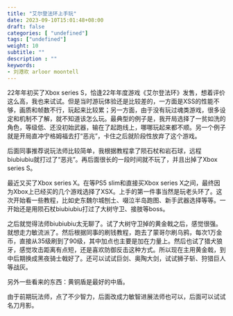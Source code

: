 ```yaml
---
title: "艾尔登法环上手玩"
date: 2023-09-10T15:01:48+08:00
draft: false
categories: [ "undefined"]
tags: ["undefined"]
weight: 10
subtitle: ""
description : ""
keywords:
- 刘港欢 arloor moontell
---
```


22年年初买了Xbox series S，恰逢22年年度游戏《艾尔登法环》发售，想着评价这么高，我也来试试。但是当时游玩体验还是比较差的，一方面是XSS的性能不够，画质和帧数不行，玩起来比较累；另一方面，由于没有玩过魂类游戏，很多设定和机制不了解，就不知道该怎么玩。最典型的例子是，我开局选择了一贫如洗的角色，等级低、还没初始武器，输在了起跑线上，哪哪玩起来都不顺。另一个例子就是开局直冲宁格姆福去打“恶兆”，卡住之后就阶段性放弃了这个游戏。

后面同事推荐说玩法师比较简单，我根据教程拿了陨石杖和岩石球，远程biubiubiu就打过了“恶兆”。再后面很长的一段时间就不玩了，并且出掉了Xbox series S。

最近又买了Xbox series X。在等PS5 slim和直接买Xbox series X之间，最终因为Xbox上已经买的几个游戏选择了XSX。上手的第一件事当然是玩老头环了。这次开始看一些教程，比如史东魏尔城刨土、啜泣半岛跑图、新手武器选择等等。一开始还是用陨石杖biubiubiu打过了大树守卫、接肢等boss。

之后就觉得法师biubiubiu太无聊了。试了大树守卫掉的黄金戟之后，感觉很强。就想走力敏流派了。然后根据同事的刷钱教程，跑去了蒙哥尔刷乌鸦，每次1万金币，直接从35级刷到了90级，其中加点也主要是加在力量上。然后也试了猎犬狼牙，感觉攻击距离有点短，还是喜欢防御反击这种方式。所以现在主用黄金戟，到中后期换成黑夜骑士戟好了。还可以试试巨剑、奥陶大剑，试试狮子斩、狩猎巨人等战灰。

另外一些看来的东西：黄铜盾是最好的中盾。

由于前期玩法师，点了不少智力，后面改成力敏智进展法师也可以，后面可以试试名刀月影。